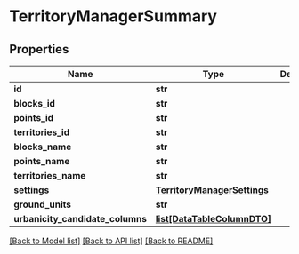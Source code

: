 # TerritoryManagerSummary

## Properties
Name | Type | Description | Notes
------------ | ------------- | ------------- | -------------
**id** | **str** |  | [optional] 
**blocks_id** | **str** |  | [optional] 
**points_id** | **str** |  | [optional] 
**territories_id** | **str** |  | [optional] 
**blocks_name** | **str** |  | [optional] 
**points_name** | **str** |  | [optional] 
**territories_name** | **str** |  | [optional] 
**settings** | [**TerritoryManagerSettings**](TerritoryManagerSettings.md) |  | [optional] 
**ground_units** | **str** |  | [optional] 
**urbanicity_candidate_columns** | [**list[DataTableColumnDTO]**](DataTableColumnDTO.md) |  | [optional] 

[[Back to Model list]](../README.md#documentation-for-models) [[Back to API list]](../README.md#documentation-for-api-endpoints) [[Back to README]](../README.md)

